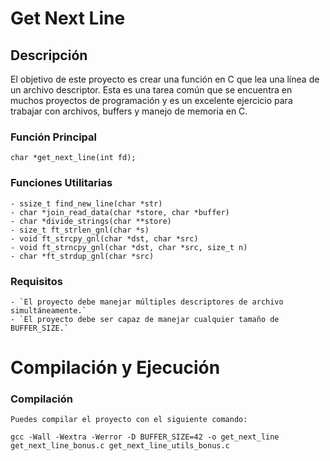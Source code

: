 # Get Next Line

## Descripción

El objetivo de este proyecto es crear una función en C que lea una línea de un archivo descriptor. Esta es una tarea común que se encuentra en muchos proyectos de programación y es un excelente ejercicio para trabajar con archivos, buffers y manejo de memoria en C.

### Función Principal

```
char *get_next_line(int fd);
```

### Funciones Utilitarias

```
- ssize_t find_new_line(char *str)
- char *join_read_data(char *store, char *buffer)
- char *divide_strings(char **store)
- size_t ft_strlen_gnl(char *s)
- void ft_strcpy_gnl(char *dst, char *src)
- void ft_strncpy_gnl(char *dst, char *src, size_t n)
- char *ft_strdup_gnl(char *src)
```

### Requisitos

```
- `El proyecto debe manejar múltiples descriptores de archivo simultáneamente.`
- `El proyecto debe ser capaz de manejar cualquier tamaño de BUFFER_SIZE.`
```

# Compilación y Ejecución

### Compilación

```
Puedes compilar el proyecto con el siguiente comando:

```
```
gcc -Wall -Wextra -Werror -D BUFFER_SIZE=42 -o get_next_line get_next_line_bonus.c get_next_line_utils_bonus.c
```
